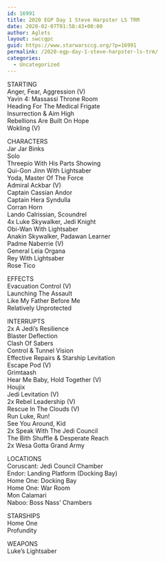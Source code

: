 ```yaml
---
id: 16991
title: 2020 EGP Day 1 Steve Harpster LS TRM
date: 2020-02-07T01:58:43+00:00
author: Aglets
layout: swccgpc
guid: https://www.starwarsccg.org/?p=16991
permalink: /2020-egp-day-1-steve-harpster-ls-trm/
categories:
  - Uncategorized
---
```

STARTING  
Anger, Fear, Aggression (V)  
Yavin 4: Massassi Throne Room  
Heading For The Medical Frigate  
Insurrection & Aim High  
Rebellions Are Built On Hope  
Wokling (V)

CHARACTERS  
Jar Jar Binks  
Solo  
Threepio With His Parts Showing  
Qui-Gon Jinn With Lightsaber  
Yoda, Master Of The Force  
Admiral Ackbar (V)  
Captain Cassian Andor  
Captain Hera Syndulla  
Corran Horn  
Lando Calrissian, Scoundrel  
4x Luke Skywalker, Jedi Knight  
Obi-Wan With Lightsaber  
Anakin Skywalker, Padawan Learner  
Padme Naberrie (V)  
General Leia Organa  
Rey With Lightsaber  
Rose Tico

EFFECTS  
Evacuation Control (V)  
Launching The Assault  
Like My Father Before Me  
Relatively Unprotected

INTERRUPTS  
2x A Jedi&#8217;s Resilience  
Blaster Deflection  
Clash Of Sabers  
Control & Tunnel Vision  
Effective Repairs & Starship Levitation  
Escape Pod (V)  
Grimtaash  
Hear Me Baby, Hold Together (V)  
Houjix  
Jedi Levitation (V)  
2x Rebel Leadership (V)  
Rescue In The Clouds (V)  
Run Luke, Run!  
See You Around, Kid  
2x Speak With The Jedi Council  
The Bith Shuffle & Desperate Reach  
2x Wesa Gotta Grand Army

LOCATIONS  
Coruscant: Jedi Council Chamber  
Endor: Landing Platform (Docking Bay)  
Home One: Docking Bay  
Home One: War Room  
Mon Calamari  
Naboo: Boss Nass&#8217; Chambers

STARSHIPS  
Home One  
Profundity

WEAPONS  
Luke&#8217;s Lightsaber